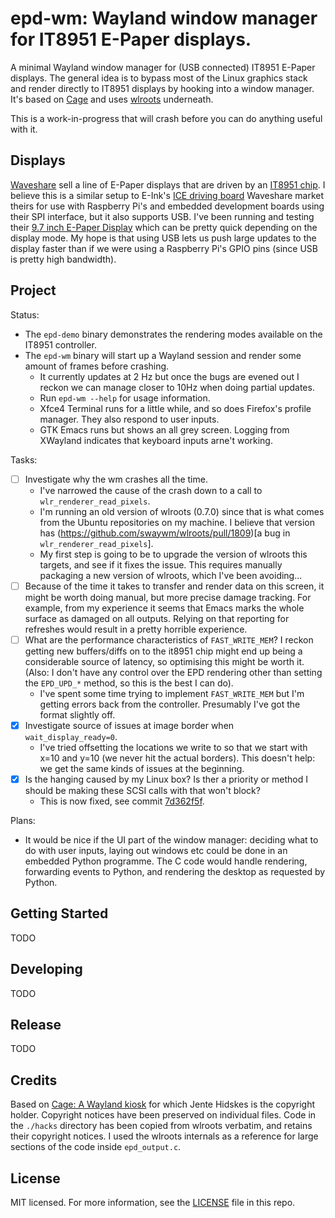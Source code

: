 # epd-wm: Wayland window manager for IT8951 E-Paper displays.

A minimal Wayland window manager for (USB connected) IT8951 E-Paper displays. The
general idea is to bypass most of the Linux graphics stack and render
directly to IT8951 displays by hooking into a window manager. It's
based on [Cage](https://hjdskes.nl/projects/cage) and uses 
[wlroots](https://github.com/swaywm/wlroots) underneath.

This is a work-in-progress that will crash before you can do anything
useful with it.


## Displays

[Waveshare](https://www.waveshare.com/) sell a line of E-Paper
displays that are driven by an 
[IT8951 chip](http://www.ite.com.tw/en/product/view?mid=95). 
I believe this is a similar setup to E-Ink's 
[ICE driving board](https://shopkits.eink.com/product/ice-driving-board/)
Waveshare market theirs for use with Raspberry Pi's and embedded
development boards using their SPI interface, but it also supports USB.
I've been running and testing their
[9.7 inch E-Paper Display](https://www.waveshare.com/9.7inch-e-paper-hat.htm)
which can be pretty quick depending on the display mode. My hope is
that using USB lets us push large updates to the display faster than if
we were using a Raspberry Pi's GPIO pins (since USB is pretty high
bandwidth).

## Project
Status:

  - The `epd-demo` binary demonstrates the rendering modes available on the
    IT8951 controller.
  - The `epd-wm` binary will start up a Wayland session and render some
    amount of frames before crashing. 
      - It currently updates at 2 Hz but once the bugs are evened out I 
      reckon we can manage closer to 10Hz when doing partial updates.
      - Run `epd-wm --help` for usage information.
      - Xfce4 Terminal runs for a little while, and so does Firefox's
      profile manager. They also respond to user inputs.
      - GTK Emacs runs but shows an all grey screen. Logging from
      XWayland indicates that keyboard inputs arne't working.

Tasks:

  - [ ] Investigate why the wm crashes all the time.
     - I've narrowed the cause of the crash down to a call to `wlr_renderer_read_pixels`. 
     - I'm running an old version of wlroots (0.7.0) since that is what comes from the 
       Ubuntu repositories on my machine. I believe that version has 
       (https://github.com/swaywm/wlroots/pull/1809)[a bug in  `wlr_renderer_read_pixels`].
     - My first step is going to be to upgrade the version of wlroots this targets, and 
       see if it fixes the issue. This requires manually packaging a new version of wlroots,
       which I've been avoiding...
  - [ ] Because of the time it takes to transfer and render data on this screen, it might be
       worth doing manual, but more precise damage tracking. For example, from my experience
       it seems that Emacs marks the whole surface as damaged on all outputs. Relying on that
       reporting for refreshes would result in a pretty horrible experience.
  - [ ] What are the performance characteristics of `FAST_WRITE_MEM`?
        I reckon getting new buffers/diffs on to the it8951
        chip might end up being a considerable source of latency, so
        optimising this might be worth it. (Also: I don't have any
        control over the EPD rendering other than setting the
        `EPD_UPD_*` method, so this is the best I can do).
    - I've spent some time trying to implement `FAST_WRITE_MEM` but I'm 
      getting errors back from the controller. Presumably I've got the 
      format slightly off.
  - [x] Investigate source of issues at image border when `wait_display_ready=0`.
    - I've tried offsetting the locations we write to so that we start
      with x=10 and y=10 (we never hit the actual borders). This
      doesn't help: we get the same kinds of issues at the beginning.
  - [x] Is the hanging caused by my Linux box? Is ther a priority or
        method I should be making these SCSI calls with that won't
        block?
    - This is now fixed, see commit [7d362f5f](https://github.com/dj311/epd-wm/commit/7d362f5f686b1d6541910843c60f21bc284532e2).
      

Plans:

  - It would be nice if the UI part of the window manager: deciding
    what to do with user inputs, laying out windows etc could be done
    in an embedded Python programme. The C code would handle
    rendering, forwarding events to Python, and rendering the desktop
    as requested by Python.

## Getting Started
TODO

## Developing
TODO

## Release
TODO

## Credits
Based on [Cage: A Wayland kiosk](https://github.com/Hjdskes/cage) for which Jente Hidskes is the copyright holder. Copyright notices have been preserved on individual files. Code in the `./hacks` directory has been copied from wlroots verbatim, and retains their copyright notices. I used the wlroots internals as a reference for large sections of the code inside `epd_output.c`.

## License
MIT licensed. For more information, see the [LICENSE](./LICENSE) file in this repo.
